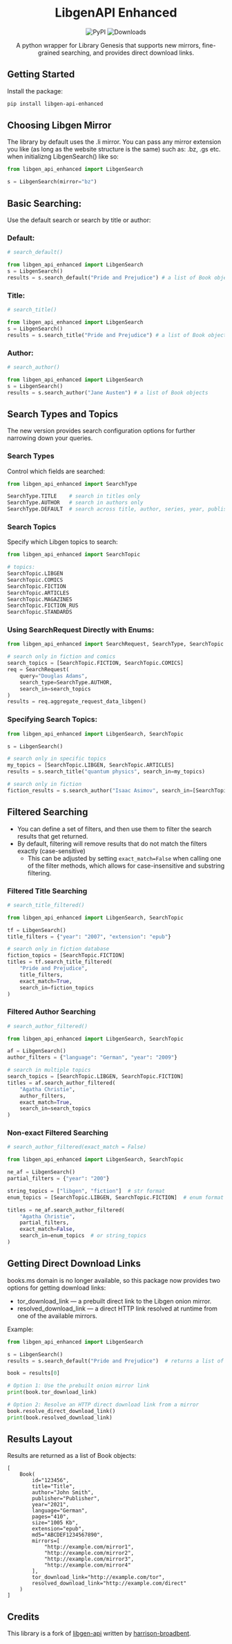 <div align="center">
  
# LibgenAPI Enhanced
![PyPI](https://img.shields.io/pypi/v/libgen-api-enhanced?style=for-the-badge)
![Downloads](https://img.shields.io/pypi/dm/libgen-api-enhanced?style=for-the-badge&logo=python&logoColor=white&color=blue)

A python wrapper for Library Genesis that supports new mirrors, fine-grained searching, and provides direct download links.

</div>

## Getting Started

Install the package:

```bash
pip install libgen-api-enhanced
```

## Choosing Libgen Mirror

The library by default uses the .li mirror. You can pass any mirror extension you like (as long as the website structure is the same) such as: .bz, .gs etc. when initializng LibgenSearch() like so:

```python
from libgen_api_enhanced import LibgenSearch

s = LibgenSearch(mirror="bz")
```

## Basic Searching:

Use the default search or search by title or author:

### Default:

```python
# search_default()

from libgen_api_enhanced import LibgenSearch
s = LibgenSearch()
results = s.search_default("Pride and Prejudice") # a list of Book objects
```

### Title:

```python
# search_title()

from libgen_api_enhanced import LibgenSearch
s = LibgenSearch()
results = s.search_title("Pride and Prejudice") # a list of Book objects
```

### Author:

```python
# search_author()

from libgen_api_enhanced import LibgenSearch
s = LibgenSearch()
results = s.search_author("Jane Austen") # a list of Book objects
```
## Search Types and Topics

The new version provides search configuration options for further narrowing down your queries.

### Search Types

Control which fields are searched:

```python
from libgen_api_enhanced import SearchType

SearchType.TITLE    # search in titles only
SearchType.AUTHOR   # search in authors only
SearchType.DEFAULT  # search across title, author, series, year, publisher, and ISBN
```

### Search Topics

Specify which Libgen topics to search:

```python
from libgen_api_enhanced import SearchTopic

# topics:
SearchTopic.LIBGEN
SearchTopic.COMICS
SearchTopic.FICTION
SearchTopic.ARTICLES
SearchTopic.MAGAZINES
SearchTopic.FICTION_RUS
SearchTopic.STANDARDS
```


### Using SearchRequest Directly with Enums:

```python
from libgen_api_enhanced import SearchRequest, SearchType, SearchTopic

# search only in fiction and comics
search_topics = [SearchTopic.FICTION, SearchTopic.COMICS]
req = SearchRequest(
    query="Douglas Adams",
    search_type=SearchType.AUTHOR,
    search_in=search_topics
)
results = req.aggregate_request_data_libgen()
```

### Specifying Search Topics:

```python
from libgen_api_enhanced import LibgenSearch, SearchTopic

s = LibgenSearch()

# search only in specific topics
my_topics = [SearchTopic.LIBGEN, SearchTopic.ARTICLES]
results = s.search_title("quantum physics", search_in=my_topics)

# search only in fiction
fiction_results = s.search_author("Isaac Asimov", search_in=[SearchTopic.FICTION])
```

## Filtered Searching

- You can define a set of filters, and then use them to filter the search results that get returned.
- By default, filtering will remove results that do not match the filters exactly (case-sensitive)
  - This can be adjusted by setting `exact_match=False` when calling one of the filter methods, which allows for case-insensitive and substring filtering.

### Filtered Title Searching

```python
# search_title_filtered()

from libgen_api_enhanced import LibgenSearch, SearchTopic

tf = LibgenSearch()
title_filters = {"year": "2007", "extension": "epub"}

# search only in fiction database
fiction_topics = [SearchTopic.FICTION]
titles = tf.search_title_filtered(
    "Pride and Prejudice",
    title_filters,
    exact_match=True,
    search_in=fiction_topics
)
```

### Filtered Author Searching

```python
# search_author_filtered()

from libgen_api_enhanced import LibgenSearch, SearchTopic

af = LibgenSearch()
author_filters = {"language": "German", "year": "2009"}

# search in multiple topics
search_topics = [SearchTopic.LIBGEN, SearchTopic.FICTION]
titles = af.search_author_filtered(
    "Agatha Christie",
    author_filters,
    exact_match=True,
    search_in=search_topics
)
```

### Non-exact Filtered Searching

```python
# search_author_filtered(exact_match = False)

from libgen_api_enhanced import LibgenSearch, SearchTopic

ne_af = LibgenSearch()
partial_filters = {"year": "200"}

string_topics = ["libgen", "fiction"]  # str format
enum_topics = [SearchTopic.LIBGEN, SearchTopic.FICTION]  # enum format

titles = ne_af.search_author_filtered(
    "Agatha Christie",
    partial_filters,
    exact_match=False,
    search_in=enum_topics  # or string_topics
)
```
## Getting Direct Download Links

books.ms domain is no longer available, so this package now provides two options for getting download links:

- tor_download_link — a prebuilt direct link to the Libgen onion mirror.
- resolved_download_link — a direct HTTP link resolved at runtime from one of the available mirrors.

Example:

```python
from libgen_api_enhanced import LibgenSearch

s = LibgenSearch()
results = s.search_default("Pride and Prejudice")  # returns a list of Book objects

book = results[0]

# Option 1: Use the prebuilt onion mirror link
print(book.tor_download_link)

# Option 2: Resolve an HTTP direct download link from a mirror
book.resolve_direct_download_link()
print(book.resolved_download_link)
```

## Results Layout

Results are returned as a list of Book objects:

```
[
    Book(
        id="123456",
        title="Title",
        author="John Smith",
        publisher="Publisher",
        year="2021",
        language="German",
        pages="410",
        size="1005 Kb",
        extension="epub",
        md5="ABCDEF1234567890",
        mirrors=[
            "http://example.com/mirror1",
            "http://example.com/mirror2",
            "http://example.com/mirror3",
            "http://example.com/mirror4"
        ],
        tor_download_link="http://example.com/tor",
        resolved_download_link="http://example.com/direct"
    )
]
```

## Credits

This library is a fork of [libgen-api](https://github.com/harrison-broadbent/libgen-api) written by [harrison-broadbent](https://github.com/harrison-broadbent).
